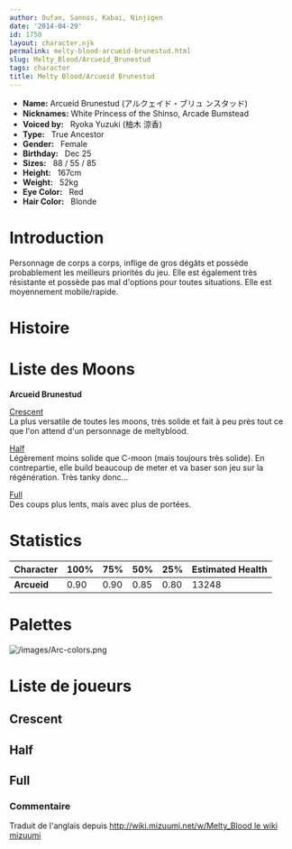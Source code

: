```yaml
---
author: Oufan, Sannos, Kabai, Ninjigen
date: '2014-04-29'
id: 1750
layout: character.njk
permalink: melty-blood-arcueid-brunestud.html
slug: Melty_Blood/Arcueid_Brunestud
tags: character
title: Melty Blood/Arcueid Brunestud
---
```


- **Name:** Arcueid Brunestud (アルクェイド・ブリュ
ンスタッド)
- **Nicknames:** White Princess of the Shinso, Arcade
Bumstead  
- **Voiced by:**   Ryoka Yuzuki (柚木
涼香)
- **Type:**   True Ancestor 
- **Gender:**   Female
 - **Birthday:**   Dec 25
- **Sizes:**   88 / 55 /
85
- **Height:**   167cm
- **Weight:**   52kg
- **Eye Color:**   Red
- **Hair Color:**   Blonde


# Introduction

Personnage de corps a corps, inflige de gros dégâts et possède
probablement les meilleurs priorités du jeu. Elle est également très
résistante et possède pas mal d'options pour toutes situations. Elle est
moyennement mobile/rapide.

# Histoire

# Liste des Moons

**Arcueid Brunestud**

[Crescent](melty-blood-arcueid-brunestud-crescent-moon.html)  
La plus versatile de toutes les moons, très solide et fait à peu près
tout ce que l'on attend d'un personnage de meltyblood.

[Half](melty-blood-arcueid-brunestud-half-moon.html)  
Légèrement moins solide que C-moon (mais toujours très solide). En
contrepartie, elle build beaucoup de meter et va baser son jeu sur la
régénération. Très tanky donc...

[Full](melty-blood-arcueid-brunestud-full-moon.html)  
Des coups plus lents, mais avec plus de portées.

# Statistics

| Character   | 100% | 75%  | 50%  | 25%  | Estimated Health |
|-------------|------|------|------|------|------------------|
| **Arcueid** | 0.90 | 0.90 | 0.85 | 0.80 | 13248            |

# Palettes

![](/images/Arc-colors.png "/images/Arc-colors.png")

# Liste de joueurs

## Crescent

## Half

## Full

### Commentaire

Traduit de l'anglais depuis [http://wiki.mizuumi.net/w/Melty_Blood le
wiki
mizuumi](http://wiki.mizuumi.net/w/Melty_Blood_le_wiki_mizuumi)